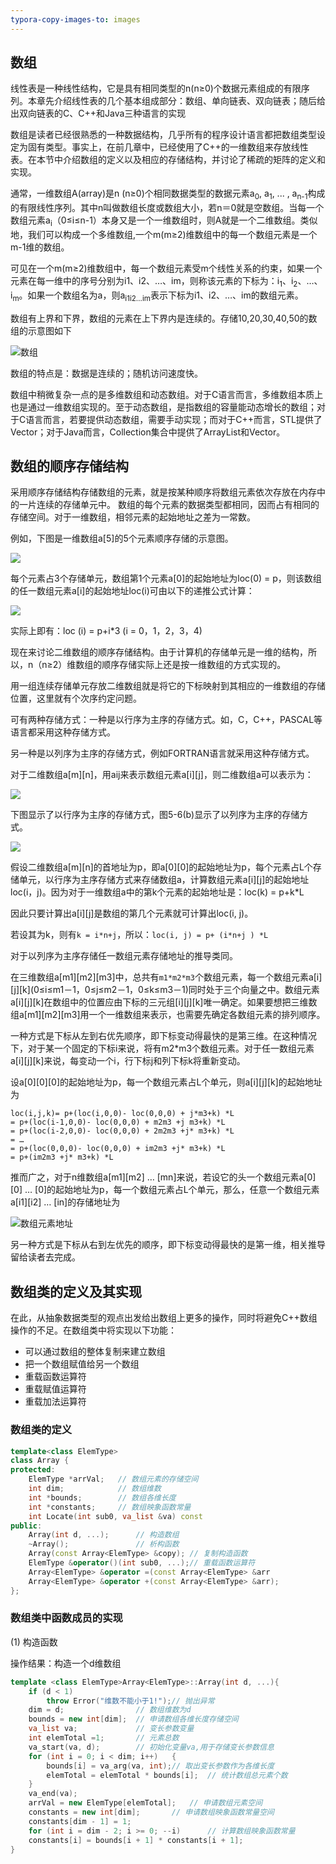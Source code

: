 ```yaml
---
typora-copy-images-to: images
---
```


## 数组

线性表是一种线性结构，它是具有相同类型的n(n≥0)个数据元素组成的有限序列。本章先介绍线性表的几个基本组成部分：数组、单向链表、双向链表；随后给出双向链表的C、C++和Java三种语言的实现

数组是读者已经很熟悉的一种数据结构，几乎所有的程序设计语言都把数组类型设定为固有类型。事实上，在前几章中，已经使用了C++的一维数组来存放线性表。在本节中介绍数组的定义以及相应的存储结构，并讨论了稀疏的矩阵的定义和实现。

通常，一维数组A(array)是n (n≥0)个相同数据类型的数据元素a<sub>0</sub>, a<sub>1</sub>, ... , a<sub>n-1</sub>构成的有限线性序列。其中n叫做数组长度或数组大小，若n＝0就是空数组。当每一个数组元素a<sub>i</sub>（0≤i≤n-1）本身又是一个一维数组时，则A就是一个二维数组。类似地，我们可以构成一个多维数组,一个m(m≥2)维数组中的每一个数组元素是一个m-1维的数组。

可见在一个m(m≥2)维数组中，每一个数组元素受m个线性关系的约束，如果一个元素在每一维中的序号分别为i1、i2、…、im，则称该元素的下标为：i<sub>1</sub>、i<sub>2</sub>、…、i<sub>m</sub>。如果一个数组名为a，则a<sub>i1i2…im</sub>表示下标为i1、i2、…、im的数组元素。

数组有上界和下界，数组的元素在上下界内是连续的。存储10,20,30,40,50的数组的示意图如下

![数组](images/数组.jpg)

数组的特点是：数据是连续的；随机访问速度快。

数组中稍微复杂一点的是多维数组和动态数组。对于C语言而言，多维数组本质上也是通过一维数组实现的。至于动态数组，是指数组的容量能动态增长的数组；对于C语言而言，若要提供动态数组，需要手动实现；而对于C++而言，STL提供了Vector；对于Java而言，Collection集合中提供了ArrayList和Vector。

## 数组的顺序存储结构

采用顺序存储结构存储数组的元素，就是按某种顺序将数组元素依次存放在内存中的一片连续的存储单元中。
数组的每个元素的数据类型都相同，因而占有相同的存储空间。对于一维数组，相邻元素的起始地址之差为一常数。

例如，下图是一维数组a[5]的5个元素顺序存储的示意图。

![](images/数组1.png)

每个元素占3个存储单元，数组第1个元素a[0]的起始地址为loc(0) = p，则该数组的任一数组元素a[i]的起始地址loc(i)可由以下的递推公式计算：

![](images/数组2.png)

实际上即有：loc (i) = p+i*3       (i = 0，1，2，3，4) 

现在来讨论二维数组的顺序存储结构。由于计算机的存储单元是一维的结构，所以，n（n≥2）维数组的顺序存储实际上还是按一维数组的方式实现的。

用一组连续存储单元存放二维数组就是将它的下标映射到其相应的一维数组的存储位置，这里就有个次序约定问题。

可有两种存储方式：一种是以行序为主序的存储方式。如，C，C++，PASCAL等语言都采用这种存储方式。

另一种是以列序为主序的存储方式，例如FORTRAN语言就采用这种存储方式。

对于二维数组a\[m][n]，用aij来表示数组元素a\[i][j]，则二维数组a可以表示为： 

![](images/数组3.png)

下图显示了以行序为主序的存储方式，图5-6(b)显示了以列序为主序的存储方式。

![](images/数组4.png)

假设二维数组a\[m][n]的首地址为p，即a\[0][0]的起始地址为p，每个元素占L个存储单元，以行序为主序存储方式来存储数组a，计算数组元素a\[i][j]的起始地址loc(i，j)。因为对于一维数组a中的第k个元素的起始地址是：loc(k) = p+k*L

因此只要计算出a\[i][j]是数组的第几个元素就可计算出loc(i, j)。

若设其为k，则有`k = i*n+j`，所以：`loc(i, j) = p+ (i*n+j ) *L`

对于以列序为主序存储任一数组元素存储地址的推导类同。

在三维数组a\[m1]\[m2][m3]中，总共有`m1*m2*m3`个数组元素，每一个数组元素a\[i]\[j]\[k](0≤i≤m1－1，0≤j≤m2－1，0≤k≤m3－1)同时处于三个向量之中。数组元素a\[i]\[j][k]在数组中的位置应由下标的三元组\[i]\[j][k]唯一确定。如果要想把三维数组a\[m1]\[m2][m3]用一个一维数组来表示，也需要先确定各数组元素的排列顺序。

一种方式是下标从左到右优先顺序，即下标变动得最快的是第三维。在这种情况下，对于某一个固定的下标i来说，将有m2*m3个数组元素。对于任一数组元素a\[i]\[j][k]来说，每变动一个i，行下标j和列下标k将重新变动。

设a\[0]\[0][0]的起始地址为p，每一个数组元素占L个单元，则a\[i]\[j][k]的起始地址为

```
loc(i,j,k)= p+(loc(i,0,0)- loc(0,0,0) + j*m3+k) *L
= p+(loc(i-1,0,0)- loc(0,0,0) + m2m3 +j m3+k) *L
= p+(loc(i-2,0,0)- loc(0,0,0) + 2m2m3 +j* m3+k) *L
= …
= p+(loc(0,0,0)- loc(0,0,0) + im2m3 +j* m3+k) *L
= p+(im2m3 +j* m3+k) *L
```

推而广之，对于n维数组a\[m1]\[m2] … [mn]来说，若设它的头一个数组元素a\[0][0] … [0]的起始地址为p，每一个数组元素占L个单元，那么，任意一个数组元素a\[i1][i2] … [in]的存储地址为 

![数组元素地址](images/数组元素地址.png)

另一种方式是下标从右到左优先的顺序，即下标变动得最快的是第一维，相关推导留给读者去完成。 

## 数组类的定义及其实现

在此，从抽象数据类型的观点出发给出数组上更多的操作，同时将避免C++数组操作的不足。在数组类中将实现以下功能：

- 可以通过数组的整体复制来建立数组
- 把一个数组赋值给另一个数组
- 重载函数运算符
- 重载赋值运算符
- 重载加法运算符


### 数组类的定义

```c++
template<class ElemType>
class Array {
protected:
	ElemType *arrVal;	// 数组元素的存储空间 
	int dim;			// 数组维数
	int *bounds;		// 数组各维长度
	int *constants;		// 数组映象函数常量
 	int Locate(int sub0, va_list &va) const
public:
	Array(int d, ...);		// 构造数组
	~Array();				// 析构函数
	Array(const Array<ElemType> &copy);	// 复制构造函数
	ElemType &operator()(int sub0, ...);// 重载函数运算符
	Array<ElemType> &operator =(const Array<ElemType> &arr
	Array<ElemType> &operator +(const Array<ElemType> &arr); 
};
```

### 数组类中函数成员的实现

(1) 构造函数

操作结果：构造一个d维数组

```c++
template <class ElemType>Array<ElemType>::Array(int d, ...){
	if (d < 1)				
		throw Error("维数不能小于1!");// 抛出异常
	dim = d;				// 数组维数为d
	bounds = new int[dim];	// 申请数组各维长度存储空间
	va_list va;				// 变长参数变量
	int elemTotal =1;		// 元素总数
	va_start(va, d);		// 初始化变量va,用于存储变长参数信息
	for (int i = 0; i < dim; i++)	{
		bounds[i] = va_arg(va, int);// 取出变长参数作为各维长度
		elemTotal = elemTotal * bounds[i];	// 统计数组总元素个数
	}
	va_end(va); 
	arrVal = new ElemType[elemTotal];	// 申请数组元素空间
	constants = new int[dim];		// 申请数组映象函数常量空间
	constants[dim - 1] = 1;
	for (int i = dim - 2; i >= 0; --i)		// 计算数组映象函数常量
	constants[i] = bounds[i + 1] * constants[i + 1]; 
}
```